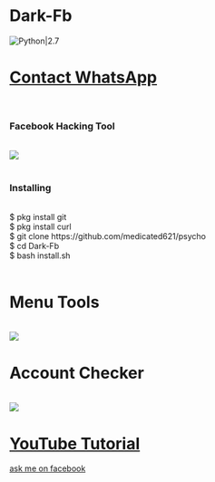 # Dark-Fb
![Python|2.7](https://img.shields.io/badge/Python-2.7-blue.svg)
<br><h1><a href="https://wa.me/+639053219596?text=Saya%20Mao%20Beli%20Linse%20Dark%20Fb%20Harga%2010k">Contact WhatsApp </a></h1><br><h3> Facebook  Hacking Tool</h3><br>
<img src="https://github.com/wareares/ss/blob/master/Screenshot_20191017-001230_Termux.jpg"/>
<br><br>
<h3>Installing</h3><br>
$ pkg install git<br>
$ pkg install curl<br>
$ git clone https://github.com/medicated621/psycho<br>
$ cd Dark-Fb<br>
$ bash install.sh<br><br>
<h1>Menu Tools</h1><br>
<img src="https://github.com/wareares/ss/blob/master/Screenshot_20191022-093414_Termux-picsay.jpg"/>
<br><h1>Account Checker</h1><br>
<img src="https://github.com/Mr-XsZ/Dark-Fb/blob/master/Raw/Screenshot.png"/>
<h1><a href ="https://www.youtube.com/channel/UCLU9H65QrIC6u2UetU6476w">YouTube Tutorial</a></h1>
<a href ="https://mbasic.facebook.com/2angga315">ask me on facebook</a>
 
